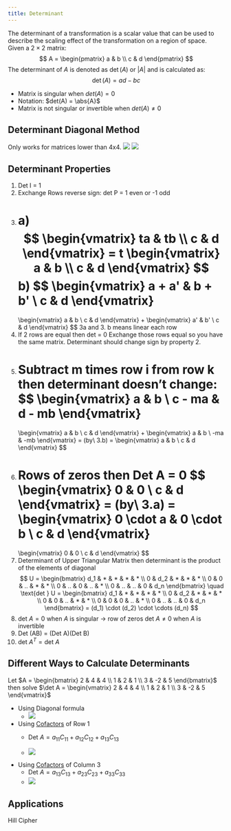 ```yaml
---
title: Determinant
---
```


The determinant of a transformation is a scalar value that can be used to describe the scaling effect of the transformation on a region of space.
Given a $2 \times 2$ matrix:
$$
A = \begin{pmatrix} a & b \\ c & d \end{pmatrix}
$$
The determinant of $A$ is denoted as $\det(A)$ or $|A|$ and is calculated as:
$$
\det(A) = ad - bc
$$
- Matrix is singular when $det(A) = 0$
- Notation: $det(A) = \abs{A}$
- Matrix is not singular or invertible when $det(A) \neq 0$
## Determinant Diagonal Method
Only works for matrices lower than 4x4.
![](../attachments/cleanshot-2025-03-24-at-2137152x.png)
![](../attachments/cleanshot-2025-03-24-at-2137452x.png)
## Determinant Properties
1. Det I = 1
2. Exchange Rows reverse sign: det P = 1 even or -1 odd
3. a)
   $$
   \begin{vmatrix}
   ta & tb \\
   c & d
   \end{vmatrix}
   = t
   \begin{vmatrix}
   a & b \\
   c & d
   \end{vmatrix}
   $$
	b)
   $$
   \begin{vmatrix}
   a + a' & b + b' \\
   c & d
   \end{vmatrix}
   =
   \begin{vmatrix}
   a & b \\
   c & d
   \end{vmatrix}
   +
   \begin{vmatrix}
   a' & b' \\
   c & d
   \end{vmatrix}
   $$
	3a and 3. b means linear each row
4. If 2 rows are equal then det = 0
   Exchange those rows equal so you have the same matrix. Determinant should change sign by property 2.
5. Subtract m times row i from row k then determinant doesn’t change:
   $$
   \begin{vmatrix}
   a & b \\
   c - ma & d - mb
   \end{vmatrix}
   =
   \begin{vmatrix}
   a & b \\
   c & d
   \end{vmatrix}
   +
   \begin{vmatrix}
   a & b \\
-ma & -mb
   \end{vmatrix}
   = (by\ 3.b) =
   \begin{vmatrix}
   a & b \\
   c & d
   \end{vmatrix}
   $$
6. Rows of zeros then Det A = 0
   $$
   \begin{vmatrix}
   0 & 0 \\
   c & d
   \end{vmatrix}
   = (by\ 3.a) =
   \begin{vmatrix}
   0 \cdot a & 0 \cdot b \\
   c & d
   \end{vmatrix}
   =
   \begin{vmatrix}
   0 & 0 \\
   c & d
   \end{vmatrix}
   $$
7. Determinant of Upper Triangular Matrix then determinant is the product of the elements of diagonal
   $$
   U =
   \begin{bmatrix}
   d_1 & * & * & * & * \\
   0 & d_2 & * & * & * \\
   0 & 0 & .. & * & * \\
   0 & .. & 0 & .. & * \\
   0 & .. & .. & 0 & d_n
   \end{bmatrix}
   \quad
   \text{det } U =
   \begin{bmatrix}
   d_1 & * & * & * & * \\
   0 & d_2 & * & * & * \\
   0 & 0 & .. & * & * \\
   0 & 0 & 0 & .. & * \\
   0 & .. & .. & 0 & d_n
   \end{bmatrix}
   = (d_1) \cdot (d_2) \cdot \cdots (d_n)
   $$
8. $\text{det } A = 0$ when $A$ is singular $\rightarrow$ row of zeros
   $\text{det } A \neq 0$ when $A$ is invertible
9. Det (AB) = (Det A)(Det B)
10. $\text{det } A^T = \text{det } A$
## Different Ways to Calculate Determinants

Let $A = \begin{bmatrix} 2 & 4 & 4 \\ 1 & 2 & 1 \\ 3 & -2 & 5 \end{bmatrix}$ then solve $\det A = \begin{vmatrix} 2 & 4 & 4 \\ 1 & 2 & 1 \\ 3 & -2 & 5 \end{vmatrix}$
- Using Diagonal formula
	- ![](../attachments/cleanshot-2025-03-25-at-1102172x.png)
- Using [Cofactors](/matrices-and-linear-transformations/cofactor-matrix) of Row 1
	- $\text{Det } A = a_{11}C_{11} + a_{12}C_{12} + a_{13}C_{13}$

	- ![](../attachments/cleanshot-2025-03-25-at-1102362x.png)
- Using [Cofactors](/matrices-and-linear-transformations/cofactor-matrix) of Column 3
	- $\text{Det } A = a_{13}C_{13} + a_{23}C_{23} + a_{33}C_{33}$
	- ![](../attachments/cleanshot-2025-03-25-at-1103002x.png)
## Applications
Hill Cipher